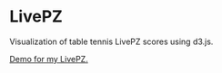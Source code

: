 LivePZ
======

Visualization of table tennis LivePZ scores using d3.js.

[Demo for my LivePZ.](http://livepz.herokuapp.com/57152)
